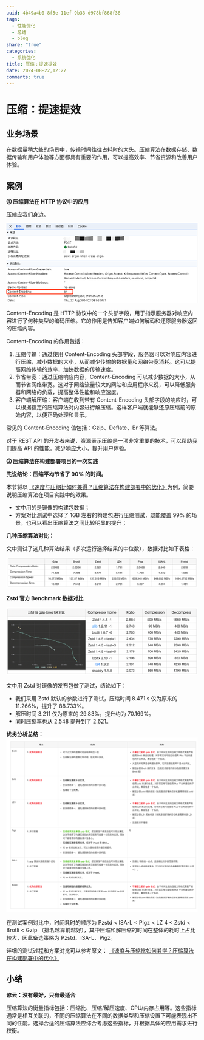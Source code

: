 ```yaml
---
uuid: 4b49a4b0-8f5e-11ef-9b33-d978bf868f38
tags:
  - 性能优化
  - 总结
  - blog
share: "true"
categories:
  - 系统优化
title: 压缩：提速提效
date: 2024-08-22,12:27
comments: true
---
```


# 压缩：提速提效

## 业务场景

在数据量稍大些的场景中，传输时间往往占耗时的大头。压缩算法在数据存储、数据传输和用户体验等方面都具有重要的作用，可以提高效率、节省资源和改善用户体验。

## 案例

**⓵ 压缩算法在 HTTP 协议中的应用**

压缩应我们身边。

![](assets/images/c723320d6a7526269468bdfc5e1aa509_MD5.png)

Content-Encoding 是 HTTP 协议中的一个头部字段，用于指示服务器对响应内容进行了何种类型的编码压缩。它的作用是告知客户端如何解码和还原服务器返回的压缩内容。

Content-Encoding 的作用包括：

1. 压缩传输：通过使用 Content-Encoding 头部字段，服务器可以对响应内容进行压缩，减小数据的大小，从而减少传输的数据量和网络带宽消耗。这可以提高网络传输的效率，加快数据的传输速度。
2. 节省带宽：通过压缩响应内容，Content-Encoding 可以减少数据的大小，从而节省网络带宽。这对于网络流量较大的网站和应用程序来说，可以降低服务器和网络的负载，提高整体性能和响应速度。
3. 客户端解压缩：客户端在收到带有 Content-Encoding 头部字段的响应时，可以根据指定的压缩算法对内容进行解压缩。这样客户端就能够还原压缩前的原始内容，以便正确处理和显示。

常见的 Content-Encoding 值包括：Gzip、Deflate、Br 等算法。

对于 REST API 的开发者来说，资源表示压缩是一项非常重要的技术，可以帮助我们提高 API 的性能，减少响应大小，提升用户体验。

**⓶ 压缩算法在构建部署项目的一次实践**

**先说结论：压缩平均节省了 90% 的时间。**

本节将以 [《速度与压缩比如何兼得？压缩算法在构建部署中的优化》](https://tech.meituan.com/2021/01/07/pack-gzip-zstd-lz4.html)为例，简要说明压缩算法在项目实践中的效果。

- 文中用的是镜像的构建包数据；
- 方案对比测试中选择了 1GB 左右的构建包进行压缩测试，既能覆盖 99% 的场景，也可以看出压缩算法之间比较明显的提升；

**几种压缩算法对比：**

文中测试了这几种算法结果（多次运行选择结果的中位数），数据对比如下表格：

![](assets/images/108488f8031d0c20a3a80ee9cd76aae9_MD5.png)

**Zstd 官方 Benchmark 数据对比**

![](assets/images/6ae311720d3c2aa0453dcd8c99fbdb8e_MD5.png)

文中用 Zstd 对镜像的发布包做了测试，结论如下：

- 我们采用 Zstd 默认的参数进行了测试，压缩时间 8.471 s 仅为原来的 11.266%，提升了 88.733%。
- 解压时间 3.211 仅为原来的 29.83%，提升约为 70.169%。
- 同时压缩率也从 2.548 提升到了 2.621。

**优劣分析总结：**
![](assets/images/4b377935647b61064b9a839a4d8aee03_MD5.png)

在测试案例对比中，时间耗时的顺序为 Pzstd < ISA-L < Pigz < LZ 4 < Zstd < Brotli < Gzip （排名越靠前越好），其中压缩和解压缩的时间在整体的耗时上占比较大，因此备选策略为 Pzstd、ISA-L、Pigz。

详细的测试过程和方案对比可以参考原文： [《速度与压缩比如何兼得？压缩算法在构建部署中的优化》](https://tech.meituan.com/2021/01/07/pack-gzip-zstd-lz4.html)

## 小结

**谚云：没有最好，只有最适合**

压缩算法的衡量指标包括：压缩比、压缩/解压速度、CPU/内存占用等。这些指标通常是相互关联的，不同的压缩算法在不同的数据类型和压缩设置下可能表现出不同的性能。选择合适的压缩算法应综合考虑这些指标，并根据具体的应用需求进行权衡。
